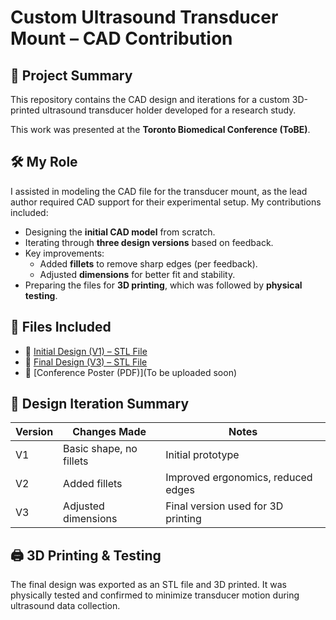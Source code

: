 # Custom Ultrasound Transducer Mount – CAD Contribution

## 📝 Project Summary

This repository contains the CAD design and iterations for a custom 3D-printed ultrasound transducer holder developed for a research study.

This work was presented at the **Toronto Biomedical Conference (ToBE)**.

## 🛠️ My Role

I assisted in modeling the CAD file for the transducer mount, as the lead author required CAD support for their experimental setup. My contributions included:

- Designing the **initial CAD model** from scratch.
- Iterating through **three design versions** based on feedback.
- Key improvements:
  - Added **fillets** to remove sharp edges (per feedback).
  - Adjusted **dimensions** for better fit and stability.
- Preparing the files for **3D printing**, which was followed by **physical testing**.

## 📁 Files Included

- 🧱 [Initial Design (V1) – STL File](https://github.com/nili-yay/ProjectHub/blob/main/CAD-Modeling/Custom%20Ultrasound%20Transducer%20Mount/First_Iteration.STL)  
- 🧱 [Final Design (V3) – STL File](https://github.com/nili-yay/ProjectHub/blob/main/CAD-Modeling/Custom%20Ultrasound%20Transducer%20Mount/Final.stl)  
- 📄 [Conference Poster (PDF)](To be uploaded soon)


## 🔁 Design Iteration Summary

| Version | Changes Made            | Notes                                |
|---------|-------------------------|--------------------------------------|
| V1      | Basic shape, no fillets | Initial prototype                     |
| V2      | Added fillets           | Improved ergonomics, reduced edges   |
| V3      | Adjusted dimensions     | Final version used for 3D printing   |

## 🖨️ 3D Printing & Testing

The final design was exported as an STL file and 3D printed. It was physically tested and confirmed to minimize transducer motion during ultrasound data collection.

